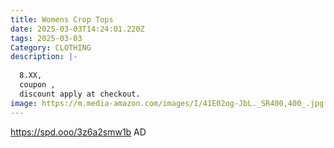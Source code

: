 ```yaml
---
title: Womens Crop Tops
date: 2025-03-03T14:24:01.220Z
tags: 2025-03-03
Category: CLOTHING
description: |-
  
  8.XX,
  coupon ,
  discount apply at checkout.
image: https://m.media-amazon.com/images/I/41E02og-JbL._SR400,400_.jpg
---
```

https://spd.ooo/3z6a2smw1b   AD